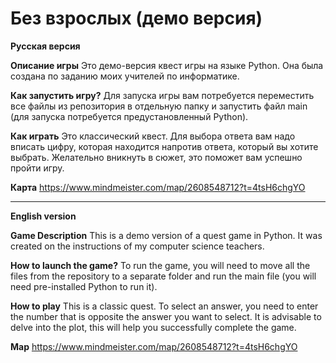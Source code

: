 # Без взрослых (демо версия)

**Русская версия**

**Описание игры**
Это демо-версия квест игры на языке Python. Она была создана по заданию моих учителей по информатике.

**Как запустить игру?**
Для запуска игры вам потребуется переместить все файлы из репозитория в отдельную папку и запустить файл main (для запуска потребуется предустановленный Python).

**Как играть**
Это классический квест. Для выбора ответа вам надо вписать цифру, которая находится напротив ответа, который вы хотите выбрать.
Желательно вникнуть в сюжет, это поможет вам успешно пройти игру.

**Карта**
https://www.mindmeister.com/map/2608548712?t=4tsH6chgYO

----

**English version**

**Game Description**
This is a demo version of a quest game in Python. It was created on the instructions of my computer science teachers.

**How to launch the game?**
To run the game, you will need to move all the files from the repository to a separate folder and run the main file (you will need pre-installed Python to run it).

**How to play**
This is a classic quest. To select an answer, you need to enter the number that is opposite the answer you want to select.
It is advisable to delve into the plot, this will help you successfully complete the game.

**Map**
https://www.mindmeister.com/map/2608548712?t=4tsH6chgYO
